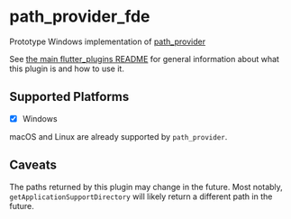 # path_provider_fde

Prototype Windows implementation of
[path_provider](https://pub.dev/packages/path_provider)

See [the main flutter_plugins README](../README.md) for general information about what
this plugin is and how to use it.

## Supported Platforms

- [x] Windows

macOS and Linux are already supported by `path_provider`.

## Caveats

The paths returned by this plugin may change in the future. Most notably,
`getApplicationSupportDirectory` will likely return a different path in the
future.
